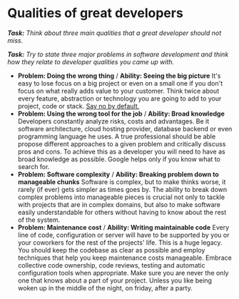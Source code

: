 Qualities of great developers
=============================

_**Task:** Think about three main qualities that a great developer should not miss._

_**Task:** Try to state three major problems in software development and think how they relate to developer qualities you came up with._ 
 
* **Problem: Doing the wrong thing** / **Ability: Seeing the big picture** It's easy to lose focus on a big project or even on a small one if you don't focus on what really adds value to your customer. Think twice about every feature, abstraction or technology you are going to add to your project, code or stack. [Say no by default.](https://gettingreal.37signals.com/ch05_Start_With_No.php)     
* **Problem: Using the wrong tool for the job** / **Ability: Broad knowledge** Developers constantly analyze risks, costs and advantages. Be it software architecture, cloud hosting provider, database backend or even programming language he uses. A true professional should be able propose different approaches to a given problem and critically discuss pros and cons. To achieve this as a developer you will need to have as broad knowledge as possible. Google helps only if you know what to search for.   
* **Problem: Software complexity** / **Ability: Breaking problem down to manageable chunks** Software is complex, but to make thinks worse, it rarely (if ever) gets simpler as times goes by. The ability to break down complex problems into manageable pieces is crucial not only to tackle with projects that are in complex domains, but also to make software easily understandable for others without having to know about the rest of the system. 
* **Problem: Maintenance cost** / **Ability: Writing maintainable code** Every line of code, configuration or server will have to be supported by you or your coworkers for the rest of the projects' life. This is a huge legacy. You should keep the codebase as clear as possible and employ techniques that help you keep maintenance costs manageable. Embrace collective code ownership, code reviews, testing and automatic configuration tools when appropriate. Make sure you are never the only one that knows about a part of your project. Unless you like being woken up in the middle of the night, on friday, after a party.
